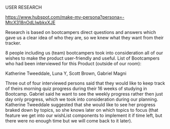 USER RESEARCH

https://www.hubspot.com/make-my-persona?persona=-MtcX318nOdLIwbkxXJE

Research is based on bootcampers direct questions and answers which gave us a clear idea of who they are, so we knew what they want from their tracker.

8 people including us (team) bootcampers took into consideration all of our wishes to make the product user-friendly and useful.
List of Bootcampers who had been interviewed for this Product (outside of our room):

Katherine Tweeddale,
Luna Y,
Scott Brown,
Gabriel Magni

Three out of four interviewed persons said that they would like to keep track of theirs morning quiz progress during their 16 weeks of studying in Bootcamp.
Gabriel said he want to see the weekly progress rather then just day only progress, which we took into consideration during our planning.
Katherine Tweeddale suggested that she would like to see her progress braked down by topics, so she knows later on which topics to focus (that feature we get into our wishList components to implement it if time left, but there were no enough time but we will come back to it later).
